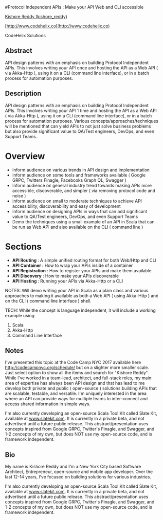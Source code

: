 #Protocol Independent APIs : Make your API Web and CLI accessible 

[Kishore Reddy (kishore_reddy)](http://twitter.com/kishore_reddy)

[http://www.codehelix.co](http://www.codehelix.co)

CodeHelix Solutions

## Abstract

API design patterns with an emphasis on building Protocol Independent APIs. 
This involves writing your API once and hosting the API as a Web API ( via Akka-Http ), using it on a CLI (command line interface), or in a batch process for automation purposes. 

## Description

API design patterns with an emphasis on building Protocol Independent APIs. 
This involves writing your API 1 time and hosting the API as a Web API ( via Akka-Http ), using it on a CLI (command line interface), or in a batch process for automation purposes. Various concepts/approaches/techniques will be mentioned that can yield APIs to not just solve business problems but also provide significant value to QA/Test engineers, DevOps, and even Support Teams.

# Overview
- Inform audience on various trends in API design and implementation
- Inform audience on some tools and frameworks available ( Google GRPC, Twitters Finagle, Facebooks Graph QL, Swagger )
- Inform audience on general industry trend towards making APIs more accessible, discoverable, and simpler ( via removing protocol code and noise )
- Inform audience on small to moderate techniques to achieve API accessibility, discoverability and  easy of development 
- Inform audience on designing APIs in ways that can add significant value to QA/Test engineers, DevOps, and even Support Teams
- Demo the techniques using a small example of an API in Scala that can be run as Web API and also available on the CLI ( command line )

# Sections
- **API Routing**        : A simple unified routing format for both Web/Http and CLI
- **API Container**    : How to wrap your APIs inside of a container
- **API Registration** : How to register your APIs and make them available 
- **API Discovery**    : How to make your APIs discoverable 
- **API Hosting**      : Running your APIs via Akka-Http or a CLI

NOTES:
Will demo writing your API in Scala as a plain class and various approaches to making it available as both a Web API ( using Akka-Http ) and on the CLI ( command line interface ) shell.

TECH: 
While the concept is language independent, it will include a working example using: 
1. Scala
2. Akka-Http
3. Command Line Interface

## Notes

I've presented this topic at the Code Camp NYC 2017 available here http://codecampnyc.org/schedule/ but on a slighter more smaller scale.  Just select option to show all the items and search for "Kishore Reddy". While I've worked in a team-lead, architect, and full-stack roles, my main area of expertise has always been API design and that has lead to me develop both private and public ( open-source ) solutions building APIs that are scalable, testable, and versatile. I'm uniquely interested in the area where an API can provide ways for multiple teams to inter-connect and access shared information in simple ways. 

I'm also currently developing an open-source Scala Tool Kit  called Slate Kit, available at www.slatekit.com. It is currently in a private beta, and not advertised until a future public release. This abstract/presentation uses concepts inspired from Google GRPC, Twitter's Finagle, and Swagger, and 1-2 concepts of my own, but does NOT use my open-source code, and is framework independent. 


## Bio
  
My name is Kishore Reddy and I'm a New York City based Software Architect, Entrepreneur, open-source and mobile app developer. Over the last 12-14 years, I've focused on building solutions for various industries. 


I'm also currently developing an open-source Scala Tool Kit  called Slate Kit, available at www.slatekit.com. It is currently in a private beta, and not advertised until a future public release. This abstract/presentation uses concepts inspired from Google GRPC, Twitter's Finagle, and Swagger, and 1-2 concepts of my own, but does NOT use my open-source code, and is framework independent. 


